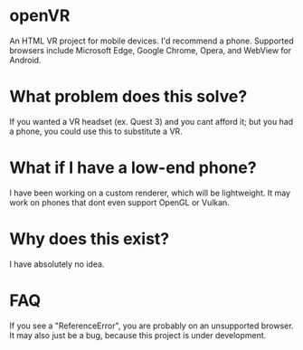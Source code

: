 # openVR
An HTML VR project for mobile devices. I'd recommend a phone. Supported browsers include Microsoft Edge, Google Chrome, Opera, and WebView for Android.
# What problem does this solve?
If you wanted a VR headset (ex. Quest 3) and you cant afford it; but you had a phone, you could use this to substitute a VR.
# What if I have a low-end phone?
I have been working on a custom renderer, which will be lightweight. It may work on phones that dont even support OpenGL or Vulkan.
# Why does this exist?
I have absolutely no idea.
# FAQ
If you see a "ReferenceError", you are probably on an unsupported browser. It may also just be a bug, because this project is under development.
#
